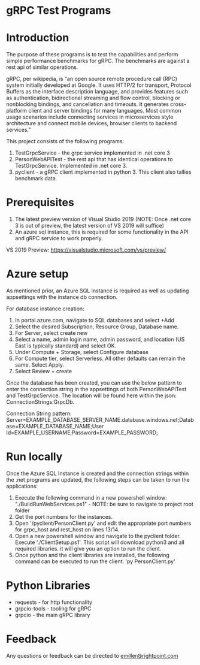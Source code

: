 # gRPC Test Programs

# Introduction 
The purpose of these programs is to test the capabilities and perform simple performance benchmarks for gRPC. The benchmarks are against a rest api of similar operations.

gRPC, per wikipedia, is "an open source remote procedure call (RPC) system initially developed at Google. It uses HTTP/2 for transport, Protocol Buffers as the interface description language, and provides features such as authentication, bidirectional streaming and flow control, blocking or nonblocking bindings, and cancellation and timeouts. It generates cross-platform client and server bindings for many languages. Most common usage scenarios include connecting services in microservices style architecture and connect mobile devices, browser clients to backend services."

This project consists of the following programs:
1.  TestGrpcService - the grpc service implemented in .net core 3
2.  PersonWebAPITest - the rest api that has identical operations to TestGrpcService. Implemented in .net core 3.
3.  pyclient - a gRPC client implemented in python 3. This client also tallies benchmark data.

# Prerequisites
1.  The latest preview version of Visual Studio 2019 (NOTE: Once .net core 3 is out of preview, the latest version of VS 2019 will suffice)
2.  An azure sql instance, this is required for some functionality in the API and gRPC service to work properly.

VS 2019 Preview:
https://visualstudio.microsoft.com/vs/preview/

# Azure setup
As mentioned prior, an Azure SQL instance is required as well as updating appsettings with the instance db connection.

For database instance creation:
1.  In portal.azure.com, navigate to SQL databases and select +Add
2.  Select the desired Subscription, Resource Group, Database name.
3.  For Server, select create new
4.  Select a name, admin login name, admin password, and location (US East is typically standard) and select OK.
5.  Under Compute + Storage, select Configure database
6.  For Compute tier, select Serverless. All other defaults can remain the same. Select Apply.
7.  Select Review + create

Once the database has been created, you can use the below pattern to enter the connection string in the appsettings of both PersonWebAPITest and TestGrpcService. The location will be found here within the json: ConnectionStrings:GrpcDb.

Connection String pattern:
Server=EXAMPLE_DATABASE_SERVER_NAME.database.windows.net;Database=EXAMPLE_DATABASE_NAME;User Id=EXAMPLE_USERNAME;Password=EXAMPLE_PASSWORD;

# Run locally
Once the Azure SQL Instance is created and the connection strings within the .net programs are updated, the following steps can be taken to run the applications:
1.	Execute the following command in a new powershell window: "./BuildRunWebServices.ps1" - NOTE: be sure to navigate to project root folder
2.	Get the port numbers for the instances.
3.	Open '/pyclient/PersonClient.py' and edit the appropriate port numbers for grpc_host and rest_host on lines 13/14.
4.	Open a new powershell window and navigate to the pyclient folder. Execute './ClientSetup.ps1'. This script will download python3 and all required libraries. it will give you an option to run the client.
5.  Once python and the client libraries are installed, the following command can be executed to run the client: 'py PersonClient.py'

# Python Libraries
* requests - for http functionality
* grpcio-tools - tooling for gRPC
* grpcio - the main gRPC library

# Feedback
Any questions or feedback can be directed to emiller@rightpoint.com